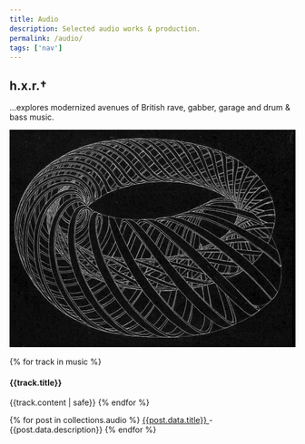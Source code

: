 ```yaml
---
title: Audio
description: Selected audio works & production.
permalink: /audio/
tags: ['nav']
---
```


## h.x.r.†

...explores modernized avenues of British rave, gabber, garage and drum & bass music.

![Ouroboros](/static/img/vx_underground.jpg)

{% for track in music %}
  <h4> {{track.title}} </h4>
  {{track.content | safe}}
{% endfor %}

{% for post in collections.audio %}
  <a href={{post.url}}> {{post.data.title}} </a> - <o> {{post.data.description}} </o>
{% endfor %}
